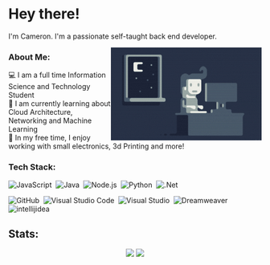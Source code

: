 # Hey there!
I'm Cameron. I'm a passionate self-taught back end developer.

<img alt="Night Coding" src="https://raw.githubusercontent.com/AVS1508/AVS1508/master/assets/Night-Coding.gif" align="right"/>


### About Me:
💻 I am a full time Information Science and Technology Student\
🧠 I am currently learning about Cloud Architecture, Networking and Machine Learning\
🤖 In my free time, I enjoy working with small electronics, 3d Printing and more!


### Tech Stack:

![JavaScript](https://img.shields.io/badge/-JavaScript-05122A?style=flat&logo=javascript)&nbsp;
![Java](https://img.shields.io/badge/-Java-05122A?style=flat&logo=Java&logoColor=FFA518)&nbsp;
![Node.js](https://img.shields.io/badge/-Node.js-05122A?style=flat&logo=node.js)&nbsp;
![Python](https://img.shields.io/badge/-Python-05122A?style=flat&logo=python)&nbsp;
![.Net](https://img.shields.io/badge/-.NET-05122A?style=flat&logo=.NET)&nbsp;


![GitHub](https://img.shields.io/badge/-GitHub-05122A?style=flat&logo=github)&nbsp;
![Visual Studio Code](https://img.shields.io/badge/-Visual%20Studio%20Code-05122A?style=flat&logo=visual-studio-code&logoColor=007ACC)&nbsp;
![Visual Studio](https://img.shields.io/badge/-Visual%20Studio%20Code-05122A?style=flat&logo=visual-studio-code&logoColor=007ACC)&nbsp;
![Dreamweaver](https://img.shields.io/badge/-Adobe%20Dreamweaver-05122A?style=flat&logo=adobedreamweaver&logoColor=ff5cf9)&nbsp;
![intellijidea](https://img.shields.io/badge/-intellij%20idea-05122A?style=flat&logo=intellijidea&logocolor=#fe315c)&nbsp;


## Stats:
<p align="center">
<img height="180em" src="https://github-readme-stats.vercel.app/api?username=cgolden15&hide=prs&count_private=true&show_icons=true&theme=github_dark">
<img height="180em" src="https://github-readme-stats.vercel.app/api/top-langs/?username=cgolden15&langs_count=5&layout=donut&theme=github_dark&hide=css,scss,less&exclude_repo=concrete-strength">
